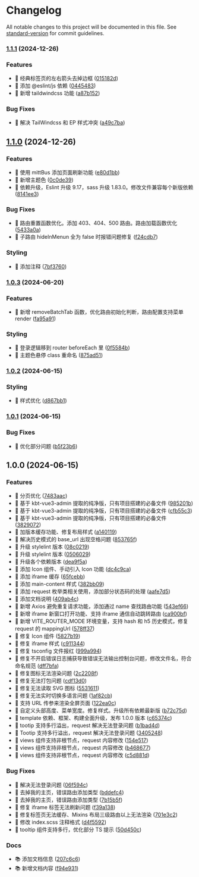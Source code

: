 # Changelog

All notable changes to this project will be documented in this file. See [standard-version](https://github.com/conventional-changelog/standard-version) for commit guidelines.

### [1.1.1](https://github.com/Kele-Bingtang/https://github.com/Kele-Bingtang/teek-design-vue3-template/compare/v1.1.0...v1.1.1) (2024-12-26)

### Features

- 🚀 经典标签页的左右箭头去掉边框 ([015182d](https://github.com/Kele-Bingtang/https://github.com/Kele-Bingtang/teek-design-vue3-template/commit/015182ddfed1dcc7be048d8f415effb37d1ddc81))
- 🚀 添加 @eslint/js 依赖 ([0445483](https://github.com/Kele-Bingtang/https://github.com/Kele-Bingtang/teek-design-vue3-template/commit/0445483be6e561adebcba0aec20bbc02f914b372))
- 🚀 新增 taildwindcss 功能 ([a87b152](https://github.com/Kele-Bingtang/https://github.com/Kele-Bingtang/teek-design-vue3-template/commit/a87b1522e81de93c3d249e91e9963b2ea0a7779d))

### Bug Fixes

- 🐞 解决 TailWindcss 和 EP 样式冲突 ([a49c7ba](https://github.com/Kele-Bingtang/https://github.com/Kele-Bingtang/teek-design-vue3-template/commit/a49c7ba234a9a4446cf90e37767d364aef1a142c))

## [1.1.0](https://github.com/Kele-Bingtang/https://github.com/Kele-Bingtang/teek-design-vue3-template/compare/v1.0.3...v1.1.0) (2024-12-26)

### Features

- 🚀 使用 mittBus 添加页面刷新功能 ([e80d1bb](https://github.com/Kele-Bingtang/https://github.com/Kele-Bingtang/teek-design-vue3-template/commit/e80d1bb475121f35cf314440d6fb38b5de24d4e7))
- 🚀 新增主题色 ([0c0de39](https://github.com/Kele-Bingtang/https://github.com/Kele-Bingtang/teek-design-vue3-template/commit/0c0de39b5820657f611cdf289bc3b2d48ea751a5))
- 🚀 依赖升级，Eslint 升级 9.17，sass 升级 1.83.0。修改文件兼容每个新版依赖 ([8141ee3](https://github.com/Kele-Bingtang/https://github.com/Kele-Bingtang/teek-design-vue3-template/commit/8141ee370b8e14b4c6fabb36f02a7ce7a9735d4b))

### Bug Fixes

- 🐞 路由重置函数优化。添加 403、404、500 路由。路由加载函数优化 ([5433a0a](https://github.com/Kele-Bingtang/https://github.com/Kele-Bingtang/teek-design-vue3-template/commit/5433a0aa8d6b60ffcb2fba36149ff9a7ef63d242))
- 🐞 子路由 hideInMenun 全为 false 时报错问题修复 ([f24cdb7](https://github.com/Kele-Bingtang/https://github.com/Kele-Bingtang/teek-design-vue3-template/commit/f24cdb711074b7701425e88cd3afa0e2cc8565a8))

### Styling

- 🎨 添加注释 ([7bf3760](https://github.com/Kele-Bingtang/https://github.com/Kele-Bingtang/teek-design-vue3-template/commit/7bf37606d8648f5c0599843b335d85ab78c7bf2d))

### [1.0.3](https://github.com/Kele-Bingtang/https://github.com/Kele-Bingtang/teek-design-vue3-template/compare/v1.0.2...v1.0.3) (2024-06-20)

### Features

- 🚀 新增 removeBatchTab 函数，优化路由初始化判断，路由配置支持菜单 render ([fa95a91](https://github.com/Kele-Bingtang/https://github.com/Kele-Bingtang/teek-design-vue3-template/commit/fa95a911d6e7d8ee7bd035cd3117838b5ecb0558))

### Styling

- 🎨 登录逻辑移到 router beforeEach 里 ([0f5584b](https://github.com/Kele-Bingtang/https://github.com/Kele-Bingtang/teek-design-vue3-template/commit/0f5584b1e3e8385e85baad6326f7be5543e041cd))
- 🎨 主题色悬停 class 重命名 ([875ad51](https://github.com/Kele-Bingtang/https://github.com/Kele-Bingtang/teek-design-vue3-template/commit/875ad519ec44a35ee867cc6fb17878d0a352ec96))

### [1.0.2](https://github.com/Kele-Bingtang/https://github.com/Kele-Bingtang/teek-design-vue3-template/compare/v1.0.1...v1.0.2) (2024-06-15)

### Styling

- 🎨 样式优化 ([d867bb1](https://github.com/Kele-Bingtang/https://github.com/Kele-Bingtang/teek-design-vue3-template/commit/d867bb1e381ec2ca204c01f8f1c92a774282fa7a))

### [1.0.1](https://github.com/Kele-Bingtang/https://github.com/Kele-Bingtang/teek-design-vue3-template/compare/v1.0.0...v1.0.1) (2024-06-15)

### Bug Fixes

- 🐞 优化部分问题 ([b5f23b6](https://github.com/Kele-Bingtang/https://github.com/Kele-Bingtang/teek-design-vue3-template/commit/b5f23b6567d3cd3ae7fb2459baa2e0ffae275837))

## 1.0.0 (2024-06-15)

### Features

- 🚀 分页优化 ([7483aac](https://github.com/Kele-Bingtang/https://github.com/Kele-Bingtang/teek-design-vue3-template/commit/7483aacd2a28c3190ed6d712231c92919ccdc293))
- 🚀 基于 kbt-vue3-admin 提取的纯净版，只有项目搭建的必备文件 ([985201b](https://github.com/Kele-Bingtang/https://github.com/Kele-Bingtang/teek-design-vue3-template/commit/985201b72807343b1b1ea3d2c54f1bd0871d0046))
- 🚀 基于 kbt-vue3-admin 提取的纯净版，只有项目搭建的必备文件 ([cfb55c3](https://github.com/Kele-Bingtang/https://github.com/Kele-Bingtang/teek-design-vue3-template/commit/cfb55c301b74b7738269b0fd6b2edcc1f634068d))
- 🚀 基于 kbt-vue3-admin 提取的纯净版，只有项目搭建的必备文件 ([3829072](https://github.com/Kele-Bingtang/https://github.com/Kele-Bingtang/teek-design-vue3-template/commit/38290726aad4bd3add3d0fc5ddf8a057e3140b8c))
- 🚀 加版本缓存功能、修复布局样式 ([a140119](https://github.com/Kele-Bingtang/https://github.com/Kele-Bingtang/teek-design-vue3-template/commit/a140119caa11aa699afeb4ba6c7843d6f5b8d802))
- 🚀 解决历史模式的 base_url 出现空格问题 ([853765f](https://github.com/Kele-Bingtang/https://github.com/Kele-Bingtang/teek-design-vue3-template/commit/853765f47cffb23fa3a2a7d3583a9b06d36c3c34))
- 🚀 升级 stylelint 版本 ([08c0219](https://github.com/Kele-Bingtang/https://github.com/Kele-Bingtang/teek-design-vue3-template/commit/08c02195169ab632161d23d2bedb80779d46d163))
- 🚀 升级 stylelint 版本 ([0506029](https://github.com/Kele-Bingtang/https://github.com/Kele-Bingtang/teek-design-vue3-template/commit/0506029138037da93e205e83256cf243300b6b72))
- 🚀 升级各个依赖版本 ([dea9f5a](https://github.com/Kele-Bingtang/https://github.com/Kele-Bingtang/teek-design-vue3-template/commit/dea9f5ad2077a8d43ded5b0b4a3c86e3269b2355))
- 🚀 添加 Icon 组件、手动引入 Icon 功能 ([dc4c9ca](https://github.com/Kele-Bingtang/https://github.com/Kele-Bingtang/teek-design-vue3-template/commit/dc4c9ca6f7a7462893187c0572c06013490f0951))
- 🚀 添加 iframe 缓存 ([65fcebb](https://github.com/Kele-Bingtang/https://github.com/Kele-Bingtang/teek-design-vue3-template/commit/65fcebbcedeba0c4afaa9392d61895e69a975608))
- 🚀 添加 main-content 样式 ([382bb09](https://github.com/Kele-Bingtang/https://github.com/Kele-Bingtang/teek-design-vue3-template/commit/382bb0919407eaadac84e1f2d932bfb6b90a9219))
- 🚀 添加 request 枚举类相关使用，添加部分状态码的处理 ([aafe7d5](https://github.com/Kele-Bingtang/https://github.com/Kele-Bingtang/teek-design-vue3-template/commit/aafe7d59ed4f9b3d038de35e8cc1014238120b40))
- 🚀 添加文档说明 ([409ab4c](https://github.com/Kele-Bingtang/https://github.com/Kele-Bingtang/teek-design-vue3-template/commit/409ab4ceaa4f20530298f758c70ddf1fa38e164f))
- 🚀 新增 Axios 避免重复请求功能，添加通过 name 查找路由功能 ([543ef66](https://github.com/Kele-Bingtang/https://github.com/Kele-Bingtang/teek-design-vue3-template/commit/543ef66d2eefc8159b3f4b528461ee9b134bd014))
- 🚀 新增 iframe 新窗口打开功能、支持 iframe 通信自动跳转路由 ([ca900bf](https://github.com/Kele-Bingtang/https://github.com/Kele-Bingtang/teek-design-vue3-template/commit/ca900bf307dc54a02a1f4f4562fbc8da7f76d55e))
- 🚀 新增 VITE_ROUTER_MODE 环境变量，支持 hash 和 h5 历史模式，修复 request 的 mappingUrl ([578ff37](https://github.com/Kele-Bingtang/https://github.com/Kele-Bingtang/teek-design-vue3-template/commit/578ff37e5df4618cc64531c72c2f3410f928cf15))
- 🚀 修复 Icon 组件 ([5827b19](https://github.com/Kele-Bingtang/https://github.com/Kele-Bingtang/teek-design-vue3-template/commit/5827b1993e69d84aeba04b295edf8e05f33e54d9))
- 🚀 修复 iframe 样式 ([c911344](https://github.com/Kele-Bingtang/https://github.com/Kele-Bingtang/teek-design-vue3-template/commit/c9113445fd7d50cfcf1fa8db84a250edf1b8ba6a))
- 🚀 修复 tsconfig 文件报红 ([999a994](https://github.com/Kele-Bingtang/https://github.com/Kele-Bingtang/teek-design-vue3-template/commit/999a9944ea922681419d92abc784c5f7f62d8753))
- 🚀 修复不开启错误日志捕获导致错误无法输出控制台问题，修改文件名，符合命名规范 ([dff7bfa](https://github.com/Kele-Bingtang/https://github.com/Kele-Bingtang/teek-design-vue3-template/commit/dff7bfa265a872b607ad95fe418503fd7bdbb4fc))
- 🚀 修复图标无法渲染问题 ([2c2208f](https://github.com/Kele-Bingtang/https://github.com/Kele-Bingtang/teek-design-vue3-template/commit/2c2208fe271d613d69e0a3a205444604c5a42616))
- 🚀 修复无法打包问题 ([cdf13d0](https://github.com/Kele-Bingtang/https://github.com/Kele-Bingtang/teek-design-vue3-template/commit/cdf13d081d700bd273a79a087d07300b3482ce14))
- 🚀 修复无法读取 SVG 图标 ([5531611](https://github.com/Kele-Bingtang/https://github.com/Kele-Bingtang/teek-design-vue3-template/commit/5531611e0a7f94200da2f0d4f8db035c14e918c0))
- 🚀 修复无法实时切换多语言问题 ([1af82cb](https://github.com/Kele-Bingtang/https://github.com/Kele-Bingtang/teek-design-vue3-template/commit/1af82cbd2e69bb6ec5f2f8b693b9f8830f182e73))
- 🚀 支持 URL 传参来渲染全屏页面 ([122ea0c](https://github.com/Kele-Bingtang/https://github.com/Kele-Bingtang/teek-design-vue3-template/commit/122ea0c4a84db39bb504c93bd0ba2096a28b15b3))
- 🚀 自定义头部高度、菜单宽度。修复样式。升级所有依赖最新版 ([b72c75d](https://github.com/Kele-Bingtang/https://github.com/Kele-Bingtang/teek-design-vue3-template/commit/b72c75dae2789b8100b209fae408f98f74683317))
- 🚀 template 依赖、框架、构建全面升级，发布 1.0.0 版本 ([c65374c](https://github.com/Kele-Bingtang/https://github.com/Kele-Bingtang/teek-design-vue3-template/commit/c65374c06c86b1f7ca521c2a723de6bb03a53562))
- 🚀 tootip 支持多行溢出，request 解决无法登录问题 ([b1bad4d](https://github.com/Kele-Bingtang/https://github.com/Kele-Bingtang/teek-design-vue3-template/commit/b1bad4d1676cfbebede372dcfae9fbbd2d41de13))
- 🚀 Tootip 支持多行溢出，request 解决无法登录问题 ([3405248](https://github.com/Kele-Bingtang/https://github.com/Kele-Bingtang/teek-design-vue3-template/commit/340524850dcda437f3a0edb6363484a0494e2914))
- 🚀 views 组件支持非根节点，request 内容修改 ([154e517](https://github.com/Kele-Bingtang/https://github.com/Kele-Bingtang/teek-design-vue3-template/commit/154e517fe70341667911c4455071aa198963e965))
- 🚀 views 组件支持非根节点，request 内容修改 ([b468677](https://github.com/Kele-Bingtang/https://github.com/Kele-Bingtang/teek-design-vue3-template/commit/b468677be361a3fc48aee34ba2e37cc3b873e68c))
- 🚀 views 组件支持非根节点，request 内容修改 ([c5d881d](https://github.com/Kele-Bingtang/https://github.com/Kele-Bingtang/teek-design-vue3-template/commit/c5d881d7c5c2643839336758c2b91431bb65afed))

### Bug Fixes

- 🐞 解决无法登录问题 ([06f594c](https://github.com/Kele-Bingtang/https://github.com/Kele-Bingtang/teek-design-vue3-template/commit/06f594c6a8467917f0f4c283b4b83f87777f0beb))
- 🐞 去掉我的主页，错误路由添加类型 ([bddefc4](https://github.com/Kele-Bingtang/https://github.com/Kele-Bingtang/teek-design-vue3-template/commit/bddefc45b72a0a6319b565c635876dd3b499346b))
- 🐞 去掉我的主页，错误路由添加类型 ([7b15b5f](https://github.com/Kele-Bingtang/https://github.com/Kele-Bingtang/teek-design-vue3-template/commit/7b15b5ffd04678a2c904b2b9e2db1e52a875ae6a))
- 🐞 修复 iframe 标签无法刷新问题 ([f39a138](https://github.com/Kele-Bingtang/https://github.com/Kele-Bingtang/teek-design-vue3-template/commit/f39a1384a2a95888ec07bb1887a726958d3747d7))
- 🐞 修复标签页无法缓存、Mixins 布局三级路由以上无法渲染 ([701e3c2](https://github.com/Kele-Bingtang/https://github.com/Kele-Bingtang/teek-design-vue3-template/commit/701e3c242c90ee78e42116f8d2c0b08d57401b07))
- 🐞 修改 index.scss 注释格式 ([d4f5592](https://github.com/Kele-Bingtang/https://github.com/Kele-Bingtang/teek-design-vue3-template/commit/d4f5592f91fac2da8b17cc43441af93b9f16ce54))
- 🐞 tooltip 组件支持多行，优化部分 TS 提示 ([50d450c](https://github.com/Kele-Bingtang/https://github.com/Kele-Bingtang/teek-design-vue3-template/commit/50d450c3872da11a4e71bd793cc6474c0363c4da))

### Docs

- 📚 添加文档信息 ([207c6c6](https://github.com/Kele-Bingtang/https://github.com/Kele-Bingtang/teek-design-vue3-template/commit/207c6c62664ce469541c080620780c47e6085655))
- 📚 新增文档内容 ([f94e931](https://github.com/Kele-Bingtang/https://github.com/Kele-Bingtang/teek-design-vue3-template/commit/f94e931b3bce5bbde1dc76df9a2c774f60ef7418))
